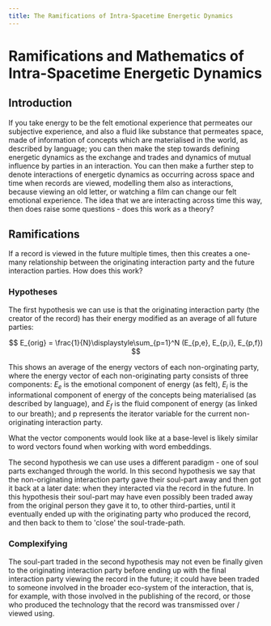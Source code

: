 ```yaml
---
title: The Ramifications of Intra-Spacetime Energetic Dynamics
---
```


# Ramifications and Mathematics of Intra-Spacetime Energetic Dynamics

## Introduction

If you take energy to be the felt emotional experience that permeates our subjective experience, and also a fluid like substance that permeates space, made of information of concepts which are materialised in the world, as described by language; you can then make the step towards defining energetic dynamics as the exchange and trades and dynamics of mutual influence by parties in an interaction. You can then make a further step to denote interactions of energetic dynamics as occurring across space and time when records are viewed, modelling them also as interactions, because viewing an old letter, or watching a film can change our felt emotional experience. The idea that we are interacting across time this way, then does raise some questions - does this work as a theory?

## Ramifications

If a record is viewed in the future multiple times, then this creates a one-many relationship between the originating interaction party and the future interaction parties. How does this work?

### Hypotheses

The first hypothesis we can use is that the originating interaction party (the creator of the record) has their energy modified as an average of all future parties:

$$
E_{orig} = \frac{1}{N}\displaystyle\sum_{p=1}^N (E_{p,e}, E_{p,i}, E_{p,f})
$$

This shows an average of the energy vectors of each non-orginating party, where the energy vector of each non-originating party consists of three components: $E_e$ is the emotional component of energy (as felt), $E_i$ is the informational component of energy of the concepts being materialised (as described by language), and $E_f$ is the fluid component of energy (as linked to our breath); and p represents the iterator variable for the current non-originating interaction party.

What the vector components would look like at a base-level is likely similar to word vectors found when working with word embeddings. 

The second hypothesis we can use uses a different paradigm - one of soul parts exchanged through the world. In this second hypothesis we say that the non-originating interaction party gave their soul-part away and then got it back at a later date: when they interacted via the record in the future. In this hypothesis their soul-part may have even possibly been traded away from the original person they gave it to, to other third-parties, until it eventually ended up with the originating party who produced the record, and then back to them to 'close' the soul-trade-path.

### Complexifying

The soul-part traded in the second hypothesis may not even be finally given to the originating interaction party before ending up with the final interaction party viewing the record in the future; it could have been traded to someone involved in the broader eco-system of the interaction, that is, for example, with those involved in the publishing of the record, or those who produced the technology that the record was transmissed over / viewed using.



